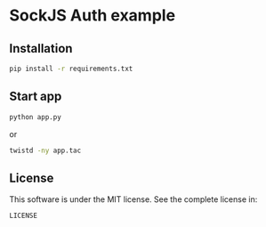# SockJS Auth example

## Installation

``` bash
pip install -r requirements.txt
```

## Start app

``` bash
python app.py
```

or

``` bash
twistd -ny app.tac
```

## License

This software is under the MIT license. See the complete license in:

```
LICENSE
```